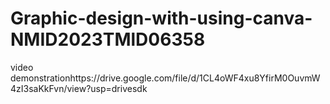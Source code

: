 # Graphic-design-with-using-canva-NMID2023TMlD06358
 video demonstrationhttps://drive.google.com/file/d/1CL4oWF4xu8YfirM0OuvmW4zI3saKkFvn/view?usp=drivesdk
